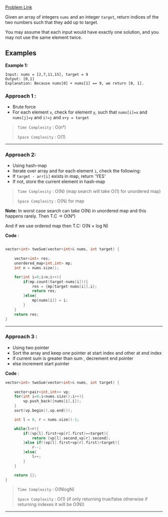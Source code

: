 [Problem Link](https://leetcode.com/problems/two-sum/description/)

Given an array of integers `nums` and an integer `target`, return indices of the two numbers such that they add up to target.

You may assume that each input would have exactly one solution, and you may not use the same element twice.

## Examples

**Example 1:**

```
Input: nums = [2,7,11,15], target = 9
Output: [0,1]
Explanation: Because nums[0] + nums[1] == 9, we return [0, 1].
```


### Approach 1 :

- Brute force
- For each element `x`, check for element `y`, such that `nums[i]=x` and `nums[j]=y` and `i!=j` and `x+y = target`

> `Time Complexity` : O(n²)
> 
> `Space Complexity` : O(1)

---

### Approach 2:

- Using hash-map
- Iterate over array and for each element `i`, check the following:
- If `target - arr[i]` exists in map, return 'YES'
- If not, store the current element in hash-map


>`Time Complexity` : O(N)  (map search will take O(1) for unordered map)
> 
> `Space Complexity` : O(N) for map


**Note:** In worst case search can take O(N) in unordered map and this happens rarely. Then T.C → O(N²)

And if we use ordered map then T.C: O(N × log N)

**Code** :

```cpp

vector<int> twoSum(vector<int>& nums, int target) {
        
	vector<int> res;
	unordered_map<int,int> mp;
	int n = nums.size();

	for(int i=0;i<n;i++){
		if(mp.count(target-nums[i])){
			res = {mp[target-nums[i]],i};
			return res;
		}else{
			mp[nums[i]] = i;
		}
	}
	return res;
}
```

---

### Approach 3 :

- Using two pointer
- Sort the array and keep one pointer at start index and other at end index
- if current sum is greater than sum , decrement end pointer
- else increment start pointer

**Code** :

```cpp
vector<int> twoSum(vector<int>& nums, int target) {
        
	vector<pair<int,int>> vp;
	for(int i=0;i<nums.size();i++){
		vp.push_back({nums[i],i});
	}
	sort(vp.begin(),vp.end());

	int l = 0, r = nums.size()-1;

	while(l<r){
		if((vp[l].first+vp[r].first)==target){
			return {vp[l].second,vp[r].second};
		}else if((vp[l].first+vp[r].first)>target){
			r--;
		}else{
			l++;
		}
	} 

	return {};
}
```



>`Time Complexity` : O(NlogN)  
> 
>`Space Complexity` : O(1) (if only returning true/false otherwise if returning indexes it will be O(N))
> 


---

